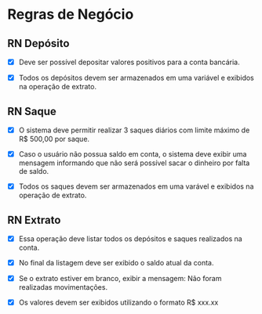 # Regras de Negócio 

## RN Depósito

- [x] Deve ser possível depositar valores positivos para a conta bancária.

- [x] Todos os depósitos devem ser armazenados em uma variável e exibidos na operação de extrato.

## RN Saque 

- [x] O sistema deve permitir realizar 3 saques diários com limite máximo de R$ 500,00 por saque.

- [x] Caso o usuário não possua saldo em conta, o sistema deve exibir uma mensagem informando que
não será possível sacar o dinheiro por falta de saldo. 

- [x] Todos os saques devem ser armazenados em uma varável e exibidos na operação de extrato. 

## RN Extrato

- [X] Essa operação deve listar todos os depósitos e saques realizados na conta.

- [x] No final da listagem deve ser exibido o saldo atual da conta.

- [x] Se o extrato estiver em branco, exibir a mensagem: Não foram realizadas movimentações. 

- [x] Os valores devem ser exibidos utilizando o formato R$ xxx.xx 